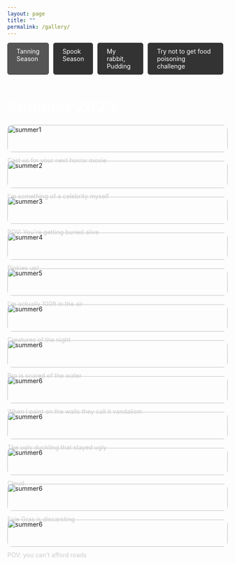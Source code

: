 ```yaml
---
layout: page
title: ""
permalink: /gallery/
---
```


<style>
  .gallery-title {
    font-size: 36px;
    margin-bottom: 20px;
    color: #fff;
  }

  .gallery-table {
    display: grid;
    grid-template-columns: repeat(auto-fill, minmax(300px, 1fr));
    gap: 20px;
    margin-top: 20px;
  }

  .gallery-image {
    width: 100%;
    border-radius: 10px;
  }

  .gallery-caption {
    font-size: 14px;
    margin-top: 10px;
    color: #ccc;
  }

  .tab-container {
    display: flex;
    justify-content: center;
    margin-bottom: 20px;
  }

  .tab {
    padding: 10px 20px;
    background-color: #333;
    color: #fff;
    border: 1px solid #444;
    border-radius: 5px;
    cursor: pointer;
    margin-right: 10px;
  }

  .tab.active {
    background-color: #555;
  }

  .gallery-container {
    display: none;
    margin-top: 20px;
  }

  .gallery-container.active {
    display: block;
  }

  @media (max-width: 768px) {
  .tab {
    margin-right: 5px;
    padding: 5px 10px;
    flex-wrap: wrap; 
  }
}
</style>

<div class="tab-container">
  <div class="tab active" onclick="showGallery('seasonal')">Tanning Season</div>
  <div class="tab" onclick="showGallery('spooky')">Spook Season</div>
  <div class="tab" onclick="showGallery('rabbit')">My rabbit, Pudding</div>
  <div class="tab" onclick="showGallery('cooking')">Try not to get food poisoning challenge</div>
</div>

<div class="gallery-container active" id="seasonal-gallery">
  <h1 class="gallery-title">Summer 2023</h1>
  <div class="gallery-table">
    <div>
      <img src="../assets/images/summer1.jpeg" alt="summer1" class="gallery-image">
      <p class="gallery-caption">Cast us for your next horror movie</p>
    </div>
    <div>
      <img src="../assets/images/summer2.jpg" alt="summer2" class="gallery-image">
      <p class="gallery-caption">I'm something of a celebrity myself</p>
    </div>
    <div>
      <img src="../assets/images/summer3.jpg" alt="summer3" class="gallery-image">
      <p class="gallery-caption">POV: You're getting buried alive</p>
    </div>
    <div>
      <img src="../assets/images/summer4.jpg" alt="summer4" class="gallery-image">
      <p class="gallery-caption">Pinkies up!</p>
    </div>
    <div>
      <img src="../assets/images/summer5.jpg" alt="summer5" class="gallery-image">
      <p class="gallery-caption">I'm actually 100ft in the air</p>
    </div>
    <div>
      <img src="../assets/images/summer6.jpg" alt="summer6" class="gallery-image">
      <p class="gallery-caption">Creatures of the night</p>
    </div>
    <div>
      <img src="../assets/images/summer7.jpg" alt="summer6" class="gallery-image">
      <p class="gallery-caption">Bro is scared of the water</p>
    </div>
        <div>
      <img src="../assets/images/summer8.jpg" alt="summer6" class="gallery-image">
      <p class="gallery-caption">When I paint on the walls they call it vandalism</p>
    </div>
    <div>
      <img src="../assets/images/summer9.jpg" alt="summer6" class="gallery-image">
      <p class="gallery-caption">The ugly duckling that stayed ugly</p>
    </div>
    <div>
      <img src="../assets/images/summer10.jpg" alt="summer6" class="gallery-image">
      <p class="gallery-caption">Cloud.</p>
    </div>
    <div>
      <img src="../assets/images/summer11.jpg" alt="summer6" class="gallery-image">
      <p class="gallery-caption">Foie Gras is discarsting</p>
    </div>
    <div>
      <img src="../assets/images/summer12.jpg" alt="summer6" class="gallery-image">
      <p class="gallery-caption">POV: you can't afford roads</p>
    </div>
    
  </div>
</div>

<div class="gallery-container" id="rabbit-gallery">
  <h1 class="gallery-title">Rabbit Gallery</h1>
  <div class="gallery-table">
    <div>
      <img src="../assets/images/pudding1.png" alt="Pudding 1" class="gallery-image">
      <p class="gallery-caption">She smells but not sees</p>
    </div>
    <div>
      <img src="../assets/images/pudding2.png" alt="Pudding 2" class="gallery-image">
      <p class="gallery-caption">Tranformed into bread loaf</p>
    </div>
    <div>
      <img src="../assets/images/pudding3.png" alt="Pudding 3" class="gallery-image">
      <p class="gallery-caption">Pudding dreaming about bananas</p>
    </div>
    <div>
      <img src="../assets/images/pudding4.png" alt="Pudding 4" class="gallery-image">
      <p class="gallery-caption">She has woken from her slumber</p>
    </div>
    <div>
      <img src="../assets/images/pudding5.png" alt="Pudding 5" class="gallery-image">
      <p class="gallery-caption">Pudding picking the worst spot to lounge</p>
    </div>
    <div>
      <img src="../assets/images/pudding6.png" alt="Pudding 6" class="gallery-image">
      <p class="gallery-caption">Pudding stretching before the big game</p>
    </div>
  </div>
</div>

<div class="gallery-container" id="cooking-gallery">
  <h1 class="gallery-title">Cooking Gallery</h1>
  <div class="gallery-table">
      <div>
      <img src="../assets/images/chef1.jpg" alt="Food 1" class="gallery-image">
      <p class="gallery-caption">Meatball[4][4]</p>
    </div>
    <div>
      <img src="../assets/images/chef2.jpg" alt="Food 1" class="gallery-image">
      <p class="gallery-caption">Comfort Food</p>
    </div>
    <div>
      <img src="../assets/images/chef3.jpg" alt="Food 1" class="gallery-image">
      <p class="gallery-caption">Pasta water = secret ingredient</p>
    </div>
    <div>
      <img src="../assets/images/chef4.jpg" alt="Food 1" class="gallery-image">
      <p class="gallery-caption">Unknown Spicyness</p>
    </div>
    <div>
      <img src="../assets/images/chef5.jpg" alt="Food 1" class="gallery-image">
      <p class="gallery-caption">Pineapple on pizza? Apple on pizza.</p>
    </div>
    <div>
      <img src="../assets/images/chef6.jpg" alt="Food 1" class="gallery-image">
      <p class="gallery-caption">No fish egg? Shreded carrots.</p>
    </div>
    <div>
      <img src="../assets/images/chef7.jpg" alt="Food 1" class="gallery-image">
      <p class="gallery-caption">Hola</p>
    </div>
    <div>
      <img src="../assets/images/chef8.jpg" alt="Food 1" class="gallery-image">
      <p class="gallery-caption">Messy</p>
    </div>
    <div>
      <img src="../assets/images/chef9.jpg" alt="Food 1" class="gallery-image">
      <p class="gallery-caption">Farmest Market Cheese ></p>
    </div>
    <div>
      <img src="../assets/images/chef10.jpg" alt="Food 1" class="gallery-image">
      <p class="gallery-caption">Calories Galore</p>
    </div>
    <div>
      <img src="../assets/images/chef11.jpg" alt="Food 1" class="gallery-image">
      <p class="gallery-caption">Chicken Thigh >> Breast</p>
    </div>
    <div>
      <img src="../assets/images/chef12.jpg" alt="Food 1" class="gallery-image">
      <p class="gallery-caption">Guess the incoming dish</p>
    </div>
    
  </div>
</div>

<div class="gallery-container" id="spooky-gallery">
  <h1 class="gallery-title">Fall 2023</h1>
  <div class="gallery-table">
    <div>
      <img src="../assets/images/spook1.jpg" alt="Spook 1" class="gallery-image">
      <p class="gallery-caption">Pumpkins</p>
    </div>
    <div>
      <img src="../assets/images/spook2.jpg" alt="Spook 1" class="gallery-image">
      <p class="gallery-caption">More Pumpkins</p>
    </div>
        <div>
      <img src="../assets/images/spook3.jpg" alt="Spook 1" class="gallery-image">
      <p class="gallery-caption">Even More Pumpkins</p>
    </div>
        <div>
      <img src="../assets/images/spook4.jpg" alt="Spook 1" class="gallery-image">
      <p class="gallery-caption">Even Even More Pumpkins</p>
    </div>
        <div>
      <img src="../assets/images/spook5.jpg" alt="Spook 1" class="gallery-image">
      <p class="gallery-caption">Even Even Even More Pumpkins</p>
    </div>
        <div>
      <img src="../assets/images/spook6.jpg" alt="Spook 1" class="gallery-image">
      <p class="gallery-caption">Rawr</p>
    </div>
        <div>
      <img src="../assets/images/spook7.jpg" alt="Spook 1" class="gallery-image">
      <p class="gallery-caption">Murder mystery</p>
    </div>
        <div>
      <img src="../assets/images/spook8.png" alt="Spook 1" class="gallery-image">
      <p class="gallery-caption">The Exorcist</p>
    </div>
        <div>
      <img src="../assets/images/spook9.jpg" alt="Spook 1" class="gallery-image">
      <p class="gallery-caption">How to eat 3 apples in parallel </p>
    </div>
        <div>
      <img src="../assets/images/spook10.jpg" alt="Spook 1" class="gallery-image">
      <p class="gallery-caption">UFO spotting</p>
    </div>
        <div>
      <img src="../assets/images/spook11.jpg" alt="Spook 1" class="gallery-image">
      <p class="gallery-caption">Tribe Leader Cao</p>
    </div>
        <div>
      <img src="../assets/images/spook12.jpg" alt="Spook 1" class="gallery-image">
      <p class="gallery-caption">Autumn Painting</p>
  </div> 
</div>

<script>
  function showGallery(galleryName) {
    const tabs = document.querySelectorAll('.tab');
    tabs.forEach(tab => tab.classList.remove('active'));

    const galleries = document.querySelectorAll('.gallery-container');
    galleries.forEach(gallery => gallery.classList.remove('active'));

    const selectedTab = document.querySelector(`[onclick="showGallery('${galleryName}')"]`);
    const selectedGallery = document.querySelector(`#${galleryName}-gallery`);

    selectedTab.classList.add('active');
    selectedGallery.classList.add('active');
  }
</script>
